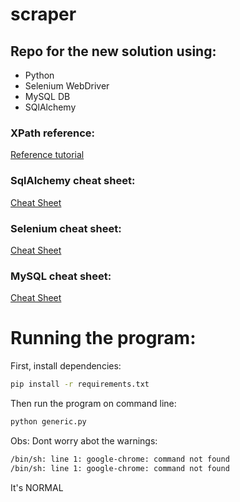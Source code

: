 # scraper
## Repo for the new solution using:
  - Python
  - Selenium WebDriver
  - MySQL DB
  - SQlAlchemy

### XPath reference:
[Reference tutorial](https://www.w3schools.com/xml/xpath_syntax.aspO)

### SqlAlchemy cheat sheet:
[Cheat Sheet](https://www.codementor.io/@sheena/understanding-sqlalchemy-cheat-sheet-du107lawl)

### Selenium cheat sheet:
[Cheat Sheet](https://intellipaat.com/blog/tutorial/selenium-tutorial/selenium-cheat-sheet/)

### MySQL cheat sheet:
[Cheat Sheet](https://devhints.io/mysql)

# Running the program:

First, install dependencies:
```bash
pip install -r requirements.txt
```

Then run the program on command line:

```bash
python generic.py
```

Obs: Dont worry abot the warnings:
```bash
/bin/sh: line 1: google-chrome: command not found
/bin/sh: line 1: google-chrome: command not found
```
It's NORMAL